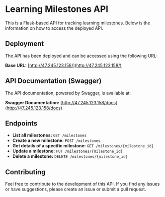 # Learning Milestones API

This is a Flask-based API for tracking learning milestones. Below is the information on how to access the deployed API.

## Deployment

The API has been deployed and can be accessed using the following URL:

**Base URL:** [http://47.245.123.158/](http://47.245.123.158/)

## API Documentation (Swagger)

The API documentation, powered by Swagger, is available at:

**Swagger Documentation:** [http://47.245.123.158/docs](http://47.245.123.158/docs)

## Endpoints

- **List all milestones:** `GET /milestones`
- **Create a new milestone:** `POST /milestones`
- **Get details of a specific milestone:** `GET /milestones/{milestone_id}`
- **Update a milestone:** `PUT /milestones/{milestone_id}`
- **Delete a milestone:** `DELETE /milestones/{milestone_id}`


## Contributing

Feel free to contribute to the development of this API. If you find any issues or have suggestions, please create an issue or submit a pull request.